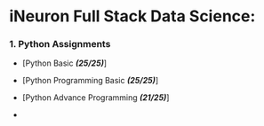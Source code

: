 # iNeuron Full Stack Data Science:

### 1. Python Assignments
- [Python Basic ***(25/25)***]
- [Python Programming Basic ***(25/25)***]
- [Python Advance Programming ***(21/25)***]

- 

